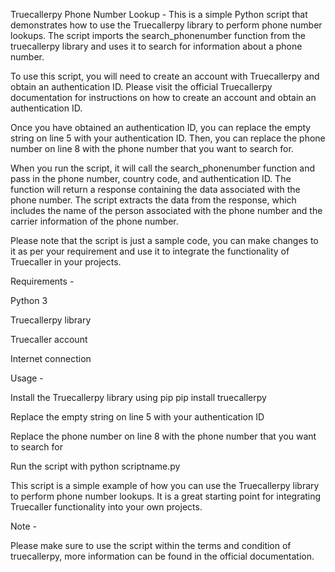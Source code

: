 Truecallerpy Phone Number Lookup - 
This is a simple Python script that demonstrates how to use the Truecallerpy library to perform phone number lookups. The script imports the search_phonenumber function from the truecallerpy library and uses it to search for information about a phone number.


To use this script, you will need to create an account with Truecallerpy and obtain an authentication ID. Please visit the official Truecallerpy documentation for instructions on how to create an account and obtain an authentication ID.


Once you have obtained an authentication ID, you can replace the empty string on line 5 with your authentication ID. Then, you can replace the phone number on line 8 with the phone number that you want to search for.


When you run the script, it will call the search_phonenumber function and pass in the phone number, country code, and authentication ID. The function will return a response containing the data associated with the phone number. The script extracts the data from the response, which includes the name of the person associated with the phone number and the carrier information of the phone number.


Please note that the script is just a sample code, you can make changes to it as per your requirement and use it to integrate the functionality of Truecaller in your projects.

Requirements - 

Python 3

Truecallerpy library

Truecaller account

Internet connection

Usage - 

Install the Truecallerpy library using pip pip install truecallerpy

Replace the empty string on line 5 with your authentication ID

Replace the phone number on line 8 with the phone number that you want to search for

Run the script with python scriptname.py

This script is a simple example of how you can use the Truecallerpy library to perform phone number lookups. It is a great starting point for integrating Truecaller functionality into your own projects.

Note - 

Please make sure to use the script within the terms and condition of truecallerpy, more information can be found in the official documentation.
